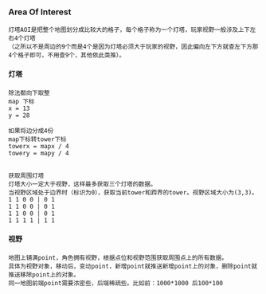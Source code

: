 ### Area Of Interest

    灯塔AOI是把整个地图划分成比较大的格子，每个格子称为一个灯塔，玩家视野一般涉及上下左右4个灯塔
    （之所以不是周边的9个而是4个是因为灯塔必须大于玩家的视野，因此偏向左下方就查左下方那4个格子即可，不用查9个，其他依此类推）。

#### 灯塔
    除法都向下取整  
    map 下标  
    x = 13  
    y = 28  
    
    如果将边分成4份
    map下标转tower下标  
    towerx = mapx / 4  
    towery = mapy / 4  
    
    
    获取周围灯塔
    灯塔大小一定大于视野，这样最多获取三个灯塔的数据。
    当视野区域处于边界时（标识为0），获取当前tower和跨界的tower。视野区域大小为(3,3)。
    1 1 0 0 | 0 1
    1 1 0 0 | 0 1
    1 1 0 0 | 0 1
    1 1 1 1 | 1 1


#### 视野
    地图上铺满point，角色拥有视野，根据点位和视野范围获取周围点上的所有数据。
    具体为视野对象，移动后，变动point，新增point就推送新增point上的对象，删除point就推送移除point上的对象。
    同一地图前端point需要浓密些，后端稀疏些。比如前：1000*1000 后100*100